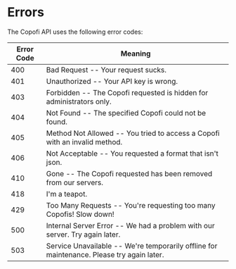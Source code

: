 # Errors

The Copofi API uses the following error codes:


Error Code | Meaning
---------- | -------
400    | Bad Request -- Your request sucks.
401    | Unauthorized -- Your API key is wrong.
403    | Forbidden -- The Copofi requested is hidden for administrators only.
404    | Not Found -- The specified Copofi could not be found.
405    | Method Not Allowed -- You tried to access a Copofi with an invalid method.
406    | Not Acceptable -- You requested a format that isn't json.
410    | Gone -- The Copofi requested has been removed from our servers.
418    | I'm a teapot.
429    | Too Many Requests -- You're requesting too many Copofis! Slow down!
500    | Internal Server Error -- We had a problem with our server. Try again later.
503    | Service Unavailable -- We're temporarily offline for maintenance. Please try again later.
